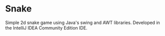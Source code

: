 # Snake

Simple 2d snake game using Java's swing and AWT libraries. Developed in the IntelliJ IDEA Community Edition IDE. 
